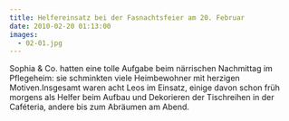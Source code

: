 ```yaml
---
title: Helfereinsatz bei der Fasnachtsfeier am 20. Februar
date: 2010-02-20 01:13:00
images:
  - 02-01.jpg
---
```


Sophia & Co. hatten eine tolle Aufgabe beim närrischen Nachmittag im Pflegeheim: sie schminkten viele Heimbewohner mit herzigen Motiven.Insgesamt waren acht Leos im Einsatz, einige davon schon früh morgens als Helfer beim Aufbau und Dekorieren der Tischreihen in der Caféteria, andere bis zum Abräumen am Abend.
